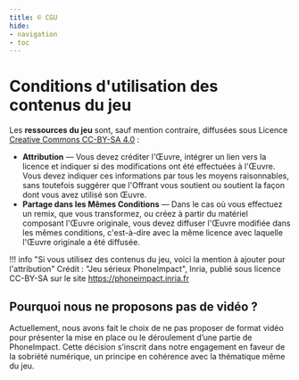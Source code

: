 ```yaml
---
title: ©️ CGU
hide:
- navigation
- toc
---
```


# Conditions d'utilisation des contenus du jeu
Les **ressources du jeu** sont, sauf mention contraire, diffusées sous Licence [Creative Commons CC-BY-SA 4.0](https://creativecommons.org/licenses/by-sa/4.0/deed.fr) : 

- **Attribution** — Vous devez créditer l'Œuvre, intégrer un lien vers la licence et indiquer si des modifications ont été effectuées à l'Œuvre. Vous devez indiquer ces informations par tous les moyens raisonnables, sans toutefois suggérer que l'Offrant vous soutient ou soutient la façon dont vous avez utilisé son Œuvre.
-  **Partage dans les Mêmes Conditions** — Dans le cas où vous effectuez un remix, que vous transformez, ou créez à partir du matériel composant l'Œuvre originale, vous devez diffuser l'Œuvre modifiée dans les mêmes conditions, c'est-à-dire avec la même licence avec laquelle l'Œuvre originale a été diffusée.



!!! info "Si vous utilisez des contenus du jeu, voici la mention à ajouter pour l'attribution"
    Crédit : "Jeu sérieux PhoneImpact", Inria, publié sous licence CC-BY-SA sur le site <https://phoneimpact.inria.fr>

## Pourquoi nous ne proposons pas de vidéo ?

Actuellement, nous avons fait le choix de ne pas proposer de format vidéo pour présenter la mise en place ou le déroulement d’une partie de PhoneImpact. Cette décision s’inscrit dans notre engagement en faveur de la sobriété numérique, un principe en cohérence avec la thématique même du jeu.


